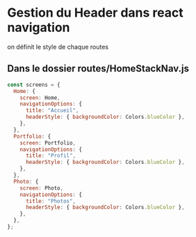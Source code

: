 # Gestion du Header dans react navigation

on définit le style de chaque routes

## Dans le dossier routes/HomeStackNav.js

```javascript
const screens = {
  Home: {
    screen: Home,
    navigationOptions: {
      title: "Accueil",
      headerStyle: { backgroundColor: Colors.blueColor },
    },
  },
  Portfolio: {
    screen: Portfolio,
    navigationOptions: {
      title: "Profil",
      headerStyle: { backgroundColor: Colors.blueColor },
    },
  },
  Photo: {
    screen: Photo,
    navigationOptions: {
      title: "Photos",
      headerStyle: { backgroundColor: Colors.blueColor },
    },
  },
};
```
